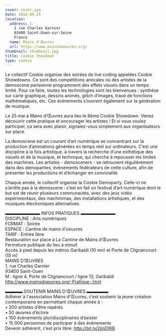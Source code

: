 ```yaml
---
cover: cover.jpg
date: 2018-05-25
location:
  address: |-
    1 rue Charles Garnier
    93400 Saint-Ouen-sur-Seine
    France
  name: Mains d'Œuvres
  url: https://www.mainsdoeuvres.org/
thumbnail: thumbnail.jpg
title: Cookie Showdown
type: cookie
---
```


Le collectif Cookie organise des soirées de live coding appelées Cookie Showdowns. Ce sont des compétitions amicales où des artistes de la demoscene parisienne programment des effets visuels dans un temps limité. Pour ce faire, toutes les technologies sont les bienvenues : synthèse sur carte graphique, dessins animés, glitch d’images, tracé de fonctions mathématiques, etc. Ces évènements s’ouvrent également sur la génération de musique.

Le 25 mai à Mains d’Œuvres aura lieu le 8ème Cookie Showdown. Venez découvrir cette pratique et encourager les artistes ! Et si vous voulez participer, ça sera avec plaisir, signalez-vous simplement aux organisateurs sur place.

La demoscene est un courant d’art numérique se concentrant sur la production d’animations générées en temps réel sur ordinateurs. C’est une discipline à la fois artistique, à travers la recherche d’une esthétique des visuels et de la musique, et technique, qui cherche à repousser les limites des machines. Les artistes - demosceners - se retrouvent régulièrement dans des demoparties, évènements fédérateurs de cette culture, afin de présenter les productions et d’échanger en convivialité.

Chaque année, le collectif organise la Cookie Demoparty. Celle-ci ne s’arrête pas à la demoscene : c’est en fait un festival d’art numérique dont le but est de réunir plusieurs communautés, avec des jeux vidéo expérimentaux, des machinimas, des installations artistiques, et des musiques électroniques alternatives.

▬▬▬▬▬▬▬▬ INFOS PRATIQUES ▬▬▬▬▬▬▬▬  
DISCIPLINE : Arts numériques  
FORMAT : Soirée  
ESPACE : Cantine de mains d'oeuvres  
TARIF : Entrée libre  
Restauration sur place à La Cantine de Mains d’Œuvres  
Fermeture publique du lieu à minuit  
Accès à pied depuis les métros Garibaldi (10 mn) et Porte de Clignancourt (15 m)  
MAINS D’ŒUVRES  
1, rue Charles Garnier  
93400 Saint-Ouen  
M : ligne 4, Porte de Clignancourt / ligne 13, Garibaldi  
http://www.mainsdoeuvres.org/-Pratique-.html

▬▬▬▬ SOUTENIR MAINS D'ŒUVRES ▬▬▬▬▬  
Adhérer à l'association Mains d'Œuvres, c’est soutenir la jeune création contemporaine en permettant chaque année à :  
• 200 artistes d’être repérés  
• 50 œuvres d’éclore  
• 150 évènements pluridisciplinaires d’exister  
• 15 000 personnes de participer à des évènements  
Devenir adhérent, c’est prix libre: http://bit.ly/2jjnDWB
